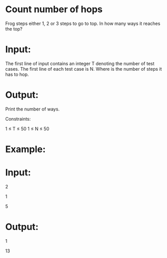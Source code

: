 # Count number of hops

Frog steps either 1, 2 or 3 steps to go to top. In how many ways it reaches the top?

# Input:

The first line of input contains an integer T denoting the number of test cases.
The first line of each test case is N. Where is the number of steps it has to hop.

# Output:

Print the number of ways.

Constraints:

1 ≤ T ≤ 50
1 ≤ N ≤ 50

# Example:

# Input:
2

1

5

# Output:
1

13

























